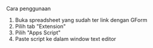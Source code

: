 Cara penggunaan

1. Buka spreadsheet yang sudah ter link dengan GForm
2. Pilih tab "Extension"
3. Pilih "Apps Script"
4. Paste script ke dalam window text editor

